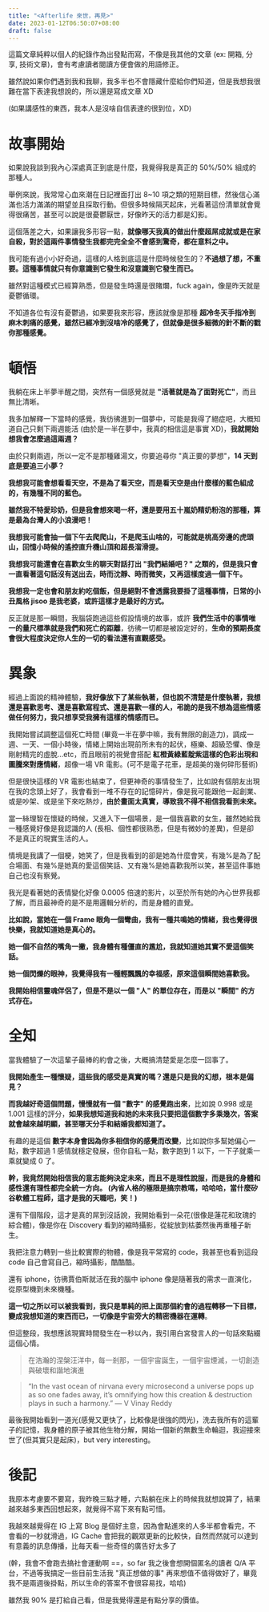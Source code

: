 ```yaml
---
title: "<Afterlife 來世，再見>"
date: 2023-01-12T06:50:07+08:00
draft: false
---
```


這篇文章純粹以個人的紀錄作為出發點而寫，不像是我其他的文章 (ex: 開箱, 分享, 技術文章)，會有考慮讀者閱讀方便會做的用語修正。

雖然說如果你們遇到我和我聊，我多半也不會隱藏什麼給你們知道，但是我想我很難在當下表達我想說的，所以還是寫成文章 XD 

(如果講感性的東西，我本人是沒啥自信表達的很到位，XD)

# 故事開始

如果說我談到我內心深處真正到底是什麼，我覺得我是真正的 50%/50% 組成的那種人。

舉例來說，我常常心血來潮在日記裡面打出 8~10 項之類的短期目標，然後信心滿滿也活力滿滿的期望並且採取行動。但很多時候隔天起床，光看著這份清單就會覺得很痛苦，甚至可以說是很憂鬱厭世，好像昨天的活力都是幻影。

這個落差之大，如果讓我多形容一點，**就像哪天我真的做出什麼超屌成就或是在家自殺，對於這兩件事情發生我都完完全全不會感到驚奇，都在意料之中。**

我可能有過小小好奇過，這樣的人格到底這是什麼時候發生的？**不過想了想，不重要。這種事情就只有你意識到它發生和沒意識到它發生而已。**

雖然對這種模式已經算熟悉，但是發生時還是很賭爛，fuck again，像是昨天就是憂鬱循環。

不知道各位有沒有憂鬱過，如果要我來形容，應該就像是那種 **超冷冬天手指冷到麻木刺痛的感覺，雖然已經冷到沒啥冷的感覺了，但就像是很多細微的針不斷的戳你那種感覺。**

# 頓悟

我躺在床上半夢半醒之間，突然有一個感覺就是 **"活著就是為了面對死亡"**，而且無比清晰。

我多加解釋一下當時的感覺，我彷彿進到一個夢中，可能是我得了絕症吧，大概知道自己只剩下兩週能活 (由於是一半在夢中，我真的相信這是事實 XD)，**我就開始想我會怎麼過這兩週？**

由於只剩兩週，所以一定不是那種雞湯文，你要追尋你 "真正要的夢想"，**14 天到底是要追三小夢？**

**我想我可能會想看看天空，不是為了看天空，而是看天空是由什麼樣的藍色組成的，有幾種不同的藍色。**

**雖然我不特愛珍奶，但是我會想來喝一杯，還是要用五十嵐奶精奶粉泡的那種，算是最為台灣人的小浪漫吧！**

**我想我可能會抽一個下午去爬爬山，不是爬玉山啥的，可能就是桃高旁邊的虎頭山，回憶小時候的遙控直升機山頂和超長溜滑提。**

**我想我可能還會在喜歡女生的聊天對話打出 "我們結婚吧？" 之類的，但是我只會一直看著這句話沒有送出去，時而沈靜、時而微笑，又再這樣度過一個下午。**

**我想我一定也會和朋友約吃個飯，但是絕對不會透露我要掛了這種事情，日常的小丑風格 jisoo 是我老婆，或許這樣才是最好的方式。**

反正就是那一瞬間，我腦袋跑過這些假設情境的故事，或許 **我們生活中的事情唯一的量尺標準就是我們和死亡的距離**，彷彿一切都是被設定好的，**生命的預期長度會很大程度決定你人生的一切的看法還有直觀感受。**

# 異象

經過上面說的精神體驗，**我好像放下了某些執著，但也說不清楚是什麼執著，我想還是喜歡思考、還是喜歡寫程式、還是喜歡一樣的人，弔詭的是我不想為這些情感做任何努力，我只想享受我擁有這樣的情感而已。**

我開始嘗試調整這個死亡時間 (畢竟一半在夢中嘛，我有無限的創造力)，調成一週、一天、一個小時後，情緒上開始出現前所未有的起伏，極樂、超級恐懼、像是剛射精完的虛脫...etc，而且眼前的視覺會搭配 **紅橙黃綠藍靛紫這樣的色彩出現和圖騰來對應情緒**，超像一場 VR 電影。(可不是電子花車，是超美的幾何碎形藝術)

但是很快這樣的 VR 電影也結束了，但更神奇的事情發生了，比如說有個朋友出現在我的念頭上好了，我會看到一堆不存在的記憶碎片，像是我可能跟他一起創業、或是吵架、或是坐下來吃熱炒，**由於畫面太真實，導致我不得不相信我看到未來。**

當一絲理智在懷疑的時候，又進入下一個場景，是一個我喜歡的女生，雖然她給我一種感覺好像是我認識的人 (長相、個性都很熟悉，但是有微妙的差異)，但是卻不是真正的現實生活的人。

情境是我講了一個梗，她笑了，但是我看到的卻是她為什麼會笑，有幾%是為了配合場面、有幾%是她真的愛這個笑話、又有幾%是她喜歡我所以笑，甚至這件事她自己也沒有察覺。

我光是看著她的表情變化好像 0.0005 倍速的影片，以至於所有她的內心世界我都了解，而且最神奇的是不是用邏輯分析的，而是身體的直覺。

**比如說，當她在一個 Frame 眼角一個彎曲，我有一種共鳴她的情緒，我也覺得很快樂，我就知道她是真心的。**

**她一個不自然的嘴角一撇，我身體有種僵直的尷尬，我就知道她其實不愛這個笑話。**

**她一個閃爍的眼神，我覺得我有一種輕飄飄的幸福感，原來這個瞬間她喜歡我。**

**我開始相信靈魂伴侶了，但是不是以一個 "人" 的單位存在，而是以 "瞬間" 的方式存在。**

# 全知

當我體驗了一次這輩子最棒的約會之後，大概搞清楚愛是怎麼一回事了。

**我開始產生一種懷疑，這些我的感受是真實的嗎？還是只是我的幻想，根本是偏見？**

**而我越好奇這個問題，慢慢就有一個 "數字" 的感覺跑出來**，比如說 0.998 或是 1.001 這樣的評分，**如果我想知道我和她的未來我只要把這個數字多乘幾次，答案就會越來越明顯，甚至哪天分手和結婚我都知道了。**

有趣的是這個 **數字本身會因為你多相信你的感覺而改變**，比如說你多幫她偏心一點，數字超過 1 感情就穩定發展，但你自私一點，數字跑到 1 以下，一下子就乘一乘就變成 0 了。

**幹，我竟然開始相信我的意志能夠決定未來，而且不是理性說服，而是我的身體和感性還有理性都完全統一方向。 (內省人格的極限是搞宗教嗎，哈哈哈，當什麼矽谷軟體工程師，這才是我的天職吧，笑！)**

還有下個階段，這才是真的屌到沒話說，我開始看到一朵花(很像是蓮花和玫瑰的綜合體)，像是你在 Discovery 看到的縮時攝影，從綻放到枯萎然後再重種子新生。

我把注意力轉到一些比較實際的物體，像是我平常寫的 code，我甚至也看到這段 code 自己會寫自己，縮時攝影，酷酷酷。

還有 iphone，彷彿賈伯斯就活在我的腦中 iphone 像是隨著我的需求一直演化，從原型機到未來機種。

**這一切之所以可以被我看到，我只是單純的把上面那個約會的過程轉移一下目標，變成我想知道的東西而已，一切像是宇宙旁大的精密機器在運轉**。

但這整段，我想應該現實時間發生在一秒以內，我引用白宮發言人的一句話來點綴這個心情。

> 在浩瀚的涅槃汪洋中，每一剎那，一個宇宙誕生，一個宇宙煙滅，一切創造與破壞和諧地演進

>“In the vast ocean of nirvana every microsecond a universe pops up as so one fades away, it’s omnifying how this creation & destruction plays in such a harmony.”  ― V Vinay Reddy

最後我開始看到一道光(感覺又更快了，比較像是很強的閃光)，洗去我所有的這輩子的記憶，我身體的原子被其他生物分解，開始一個新的無數生命輪迴，我迎接來世了(但其實只是起床)，but very interesting。

# 後記
我原本考慮要不要寫，我昨晚三點才睡，六點躺在床上的時候我就想說算了，結果越來越多東西回想起來，就覺得不寫下來有點可惜。

我越來越覺得在 IG 上寫 Blog 是個好主意，因為會點進來的人多半都會看完，不會看的一秒就滑過，IG Cache 會把我的觀眾更新的比較快，自然而然就可以達到有意義的訊息傳播，比每天看一些奇怪的廣告好太多了

(幹，我會不會跑去搞社會運動啊 ==，so far 我之後會想開個匿名的讀者 Q/A 平台，不過等我搞定一些目前生活我 "真正想做的事" 再來想值不值得做好了，畢竟我不是兩週後掛點，所以生命的答案不會很容易找，哈哈)

雖然我 90% 是打給自己看，但是我覺得還是有點分享的價值。 



